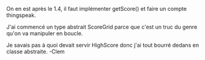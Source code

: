 On en est après le 1.4, il faut implémenter getScore() et faire un compte thingspeak.

J'ai commencé un type abstrait ScoreGrid parce que c'est un truc du genre qu'on va manipuler en boucle.

Je savais pas à quoi devait servir HighScore donc j'ai tout bourré dedans en classe abstraite.
          -Clem
